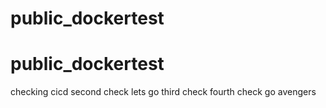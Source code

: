 # public_dockertest

# public_dockertest

checking cicd
second check lets go
third check
fourth check go avengers
